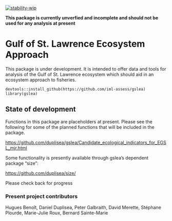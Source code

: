 [![stability-wip](https://img.shields.io/badge/stability-work_in_progress-lightgrey.svg)](https://github.com/orangemug/stability-badges)

**This package is currently unverfied and incomplete and should not be
used for any analysis at present**

Gulf of St. Lawrence Ecosystem Approach
=======================================

This package is under development. It is intended to offer data and
tools for analysis of the Gulf of St. Lawrence ecosystem which should
aid in an ecosystem approach to fisheries.

    devtools::install_github(https://github.com/iml-assess/gslea)
    library(gslea)

State of development
--------------------

Functions in this package are placeholders at present. Please see the
following for some of the planned functions that will be included in the
package.

<a href="https://github.com/duplisea/gslea/Candidate_ecological_indicators_for_EGSL_mjr.html" class="uri">https://github.com/duplisea/gslea/Candidate_ecological_indicators_for_EGSL_mjr.html</a>

Some functionality is presently available through gslea’s dependent
package “size”:

<a href="https://github.com/duplisea/size/" class="uri">https://github.com/duplisea/size/</a>

Please check back for progress

### Present project contributors

Hugues Benoît, Daniel Duplisea, Peter Galbraith, David Merette, Stéphane
Plourde, Marie-Julie Roux, Bernard Sainte-Marie
